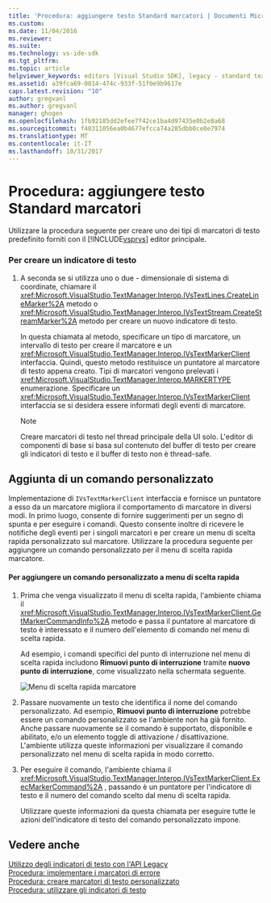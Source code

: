 ```yaml
---
title: 'Procedura: aggiungere testo Standard marcatori | Documenti Microsoft'
ms.custom: 
ms.date: 11/04/2016
ms.reviewer: 
ms.suite: 
ms.technology: vs-ide-sdk
ms.tgt_pltfrm: 
ms.topic: article
helpviewer_keywords: editors [Visual Studio SDK], legacy - standard text markers
ms.assetid: a39fca69-0014-474c-933f-51f0e9b9617e
caps.latest.revision: "10"
author: gregvanl
ms.author: gregvanl
manager: ghogen
ms.openlocfilehash: 1fb92185dd2efee7f42ce1ba4d97435e0b2e8a68
ms.sourcegitcommit: f40311056ea0b4677efcca74a285dbb0ce0e7974
ms.translationtype: MT
ms.contentlocale: it-IT
ms.lasthandoff: 10/31/2017
---
```

# <a name="how-to-add-standard-text-markers"></a>Procedura: aggiungere testo Standard marcatori
Utilizzare la procedura seguente per creare uno dei tipi di marcatori di testo predefinito forniti con il [!INCLUDE[vsprvs](../code-quality/includes/vsprvs_md.md)] editor principale.  
  
### <a name="to-create-a-text-marker"></a>Per creare un indicatore di testo  
  
1.  A seconda se si utilizza uno o due - dimensionale di sistema di coordinate, chiamare il <xref:Microsoft.VisualStudio.TextManager.Interop.IVsTextLines.CreateLineMarker%2A> metodo o <xref:Microsoft.VisualStudio.TextManager.Interop.IVsTextStream.CreateStreamMarker%2A> metodo per creare un nuovo indicatore di testo.  
  
     In questa chiamata al metodo, specificare un tipo di marcatore, un intervallo di testo per creare il marcatore e un <xref:Microsoft.VisualStudio.TextManager.Interop.IVsTextMarkerClient> interfaccia. Quindi, questo metodo restituisce un puntatore al marcatore di testo appena creato. Tipi di marcatori vengono prelevati i <xref:Microsoft.VisualStudio.TextManager.Interop.MARKERTYPE> enumerazione. Specificare un <xref:Microsoft.VisualStudio.TextManager.Interop.IVsTextMarkerClient> interfaccia se si desidera essere informati degli eventi di marcatore.  
  
    > [!NOTE]
    >  Creare marcatori di testo nel thread principale della UI solo. L'editor di componenti di base si basa sul contenuto del buffer di testo per creare gli indicatori di testo e il buffer di testo non è thread-safe.  
  
## <a name="adding-a-custom-command"></a>Aggiunta di un comando personalizzato  
 Implementazione di `IVsTextMarkerClient` interfaccia e fornisce un puntatore a esso da un marcatore migliora il comportamento di marcatore in diversi modi. In primo luogo, consente di fornire suggerimenti per un segno di spunta e per eseguire i comandi. Questo consente inoltre di ricevere le notifiche degli eventi per i singoli marcatori e per creare un menu di scelta rapida personalizzato sul marcatore. Utilizzare la procedura seguente per aggiungere un comando personalizzato per il menu di scelta rapida marcatore.  
  
#### <a name="to-add-a-custom-command-to-the-context-menu"></a>Per aggiungere un comando personalizzato a menu di scelta rapida  
  
1.  Prima che venga visualizzato il menu di scelta rapida, l'ambiente chiama il <xref:Microsoft.VisualStudio.TextManager.Interop.IVsTextMarkerClient.GetMarkerCommandInfo%2A> metodo e passa il puntatore al marcatore di testo è interessato e il numero dell'elemento di comando nel menu di scelta rapida.  
  
     Ad esempio, i comandi specifici del punto di interruzione nel menu di scelta rapida includono **Rimuovi punto di interruzione** tramite **nuovo punto di interruzione**, come visualizzato nella schermata seguente.  
  
     ![Menu di scelta rapida marcatore](../extensibility/media/vsmarkercontextmenu.gif "vsMarkercontextmenu")  
  
2.  Passare nuovamente un testo che identifica il nome del comando personalizzato. Ad esempio, **Rimuovi punto di interruzione** potrebbe essere un comando personalizzato se l'ambiente non ha già fornito. Anche passare nuovamente se il comando è supportato, disponibile e abilitato, e/o un elemento toggle di attivazione / disattivazione. L'ambiente utilizza queste informazioni per visualizzare il comando personalizzato nel menu di scelta rapida in modo corretto.  
  
3.  Per eseguire il comando, l'ambiente chiama il <xref:Microsoft.VisualStudio.TextManager.Interop.IVsTextMarkerClient.ExecMarkerCommand%2A> , passando è un puntatore per l'indicatore di testo e il numero del comando scelto dal menu di scelta rapida.  
  
     Utilizzare queste informazioni da questa chiamata per eseguire tutte le azioni dell'indicatore di testo del comando personalizzato impone.  
  
## <a name="see-also"></a>Vedere anche  
 [Utilizzo degli indicatori di testo con l'API Legacy](../extensibility/using-text-markers-with-the-legacy-api.md)   
 [Procedura: implementare i marcatori di errore](../extensibility/how-to-implement-error-markers.md)   
 [Procedura: creare marcatori di testo personalizzato](../extensibility/how-to-create-custom-text-markers.md)   
 [Procedura: utilizzare gli indicatori di testo](../extensibility/how-to-use-text-markers.md)
